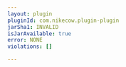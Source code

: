 ```yaml
---
layout: plugin
pluginId: com.nikecow.plugin-plugin
jarSha1: INVALID
isJarAvailable: true
error: NONE
violations: []

---
```

